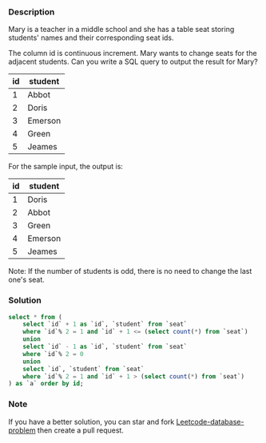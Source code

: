 ### Description

Mary is a teacher in a middle school and she has a table seat storing students' names and their corresponding seat ids.

The column id is continuous increment.
Mary wants to change seats for the adjacent students.
Can you write a SQL query to output the result for Mary?

|    id   | student |
|---------|---------|
|    1    | Abbot   |
|    2    | Doris   |
|    3    | Emerson |
|    4    | Green   |
|    5    | Jeames  |

For the sample input, the output is:

|    id   | student |
|---------|---------|
|    1    | Doris   |
|    2    | Abbot   |
|    3    | Green   |
|    4    | Emerson |
|    5    | Jeames  |

Note:
If the number of students is odd, there is no need to change the last one's seat.

### Solution

```sql
select * from (
    select `id` + 1 as `id`, `student` from `seat`
    where `id`% 2 = 1 and `id` + 1 <= (select count(*) from `seat`)
    union
    select `id` - 1 as `id`, `student` from `seat`
    where `id`% 2 = 0
    union
    select `id`, `student` from `seat`
    where `id`% 2 = 1 and `id` + 1 > (select count(*) from `seat`)
) as `a` order by id;
```

### Note

If you have a better solution, you can star and fork [Leetcode-database-problem](https://github.com/xx19941215/Leetcode-database-problem) then create a pull request.